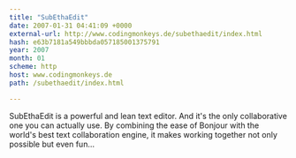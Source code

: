 ```yaml
---
title: "SubEthaEdit"
date: 2007-01-31 04:41:09 +0000
external-url: http://www.codingmonkeys.de/subethaedit/index.html
hash: e63b7181a549bbbda057185001375791
year: 2007
month: 01
scheme: http
host: www.codingmonkeys.de
path: /subethaedit/index.html

---
```


SubEthaEdit is a powerful and lean text editor. And it's the only collaborative one you can actually use. By combining the ease of Bonjour with the world's best text collaboration engine, it makes working together not only possible but even fun…
